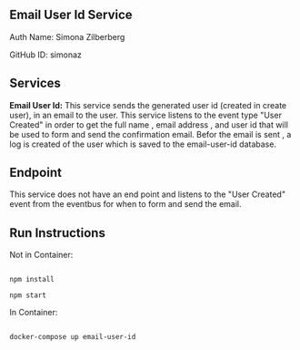 ## Email User Id Service

Auth Name: Simona Zilberberg

GitHub ID: simonaz

## Services

**Email User Id:** This service sends the generated user id (created in create user), in an email to the user. This service listens to the event type "User Created" in order to get the full name , email address , and user id that will be used to form and send the confirmation email. Befor the email is sent , a log is created of the user which is saved to the email-user-id database.

## Endpoint
This service does not have an end point and listens to the "User Created" event from the eventbus for when to form and send the email.

## Run Instructions

Not in Container:

```NotInContainer

npm install

npm start

```

In Container:

```InContainer

docker-compose up email-user-id

```
